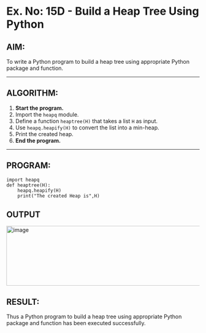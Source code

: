 # Ex. No: 15D - Build a Heap Tree Using Python

## AIM:
To write a Python program to build a heap tree using appropriate Python package and function.

---

## ALGORITHM:

1. **Start the program.**
2. Import the `heapq` module.
3. Define a function `heaptree(H)` that takes a list `H` as input.
4. Use `heapq.heapify(H)` to convert the list into a min-heap.
5. Print the created heap.
6. **End the program.**

---

## PROGRAM:

```
import heapq
def heaptree(H):
    heapq.heapify(H)
    print("The created Heap is",H)
```

## OUTPUT
<img width="811" height="156" alt="image" src="https://github.com/user-attachments/assets/d91bbed3-be9d-4c5c-a0b0-fa8978794eff" />

## RESULT:
Thus a Python program to build a heap tree using appropriate Python package and function has been executed successfully.
